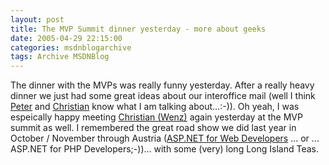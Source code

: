 ```yaml
---
layout: post
title: The MVP Summit dinner yesterday - more about geeks
date: 2005-04-29 22:15:00
categories: msdnblogarchive
tags: Archive MSDNBlog
---
```


The dinner with the MVPs was really funny yesterday. After a really heavy dinner we just had some great ideas about our interoffice mail (well I think [Peter](http://weblogs.asp.net/Peter_Koen) and [Christian](http://www.hauser-wenz.de/s9y/index.php?/authors/1-Christian) know what I am talking about...:-)). Oh yeah, I was espeically happy meeting [Christian (Wenz)](http://www.hauser-wenz.de/s9y/index.php?/authors/1-Christian) again yesterday at the MVP summit as well. I remembered the great road show we did last year in October / November through Austria ([ASP.NET for Web Developers](http://www.dotnetexperts.at/default.aspx?cid=a5769b71-c47a-4e9f-adc0-58a64388f402) ... or ... ASP.NET for PHP Developers;-))... with some (very) long Long Island Teas.
